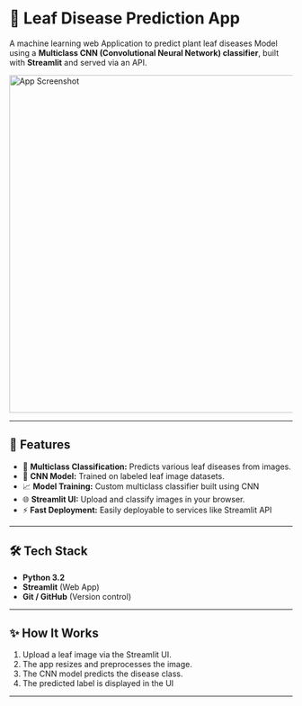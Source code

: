 # 🍃 Leaf Disease Prediction App

A machine learning web Application to predict plant leaf diseases Model  using a **Multiclass CNN (Convolutional Neural Network) classifier**, built with **Streamlit** and served via an API.

<img src="./images/ima.png" alt="App Screenshot" width="600"/>

---

## 🚀 Features

- 🌿 **Multiclass Classification:** Predicts various leaf diseases from images.
- 🧠 **CNN Model:** Trained on labeled leaf image datasets.
- 📈 **Model Training:** Custom multiclass classifier built using CNN
- 🌐 **Streamlit UI:** Upload and classify images in your browser.
- ⚡ **Fast Deployment:** Easily deployable to services like Streamlit API

---

## 🛠️ Tech Stack

- **Python 3.2**
- **Streamlit** (Web App)
- **Git / GitHub** (Version control)

---

## ✨ How It Works

1. Upload a leaf image via the Streamlit UI.
2. The app resizes and preprocesses the image.
3. The CNN model predicts the disease class.
4. The predicted label is displayed in the UI

---

